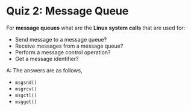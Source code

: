 # Quiz 2: Message Queue

For **message queues** what are the **Linux system calls** that are used for:

- Send message to a message queue?
- Receive messages from a message queue?
- Perform a message control operation?
- Get a message identifier?

A: The answers are as follows,

- `msgsnd()`
- `msgrcv()`
- `msgctl()`
- `msgget()`
